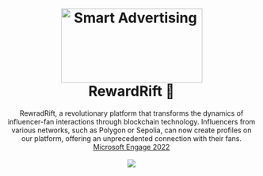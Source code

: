 <h1 align="center">
  <a href="https://github.com/ananya-bangera/RewardRift">
    <img src="screenshots/face-id.png" alt="Smart Advertising" width="285" height="150">
  </a>
  <br>
  RewardRift 📲
</h1>

<div align="center">
  RewradRift, a revolutionary platform that transforms the dynamics of influencer-fan interactions through blockchain technology. Influencers from various networks, such as Polygon or Sepolia, can now create profiles on our platform, offering an unprecedented connection with their fans. <br>
  <a href="https://acehacker.com/microsoft/engage2022/">Microsoft Engage 2022</a> <br> <br>
  <img src="https://img.shields.io/github/stars/ananya-bangera/Msft-project?color=green&style=for-the-badge">
</div>

